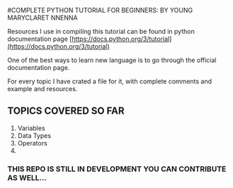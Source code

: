 #COMPLETE PYTHON TUTORIAL FOR BEGINNERS: BY YOUNG MARYCLARET NNENNA

Resources I use in compiling this tutorial can be found in python documentation page [https://docs.python.org/3/tutorial](https://docs.python.org/3/tutorial)

One of the best ways to learn new language is to go through the official documentation page.

For every topic I have crated a file for it, with complete comments and example and resources.

## TOPICS COVERED SO FAR
1. Variables
2. Data Types
3. Operators 
4.






### THIS REPO IS STILL IN DEVELOPMENT YOU CAN CONTRIBUTE AS WELL... 